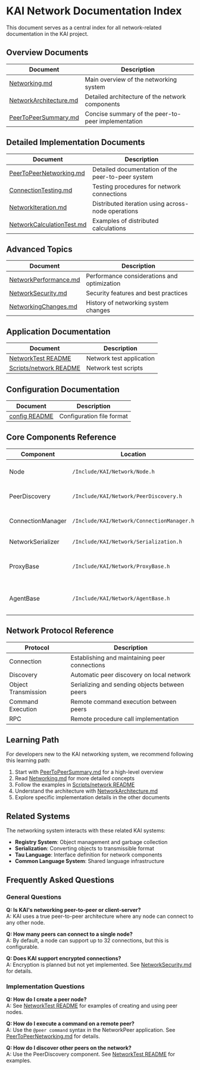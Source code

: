 # KAI Network Documentation Index

This document serves as a central index for all network-related documentation in the KAI project.

## Overview Documents

| Document | Description |
|----------|-------------|
| [Networking.md](Networking.md) | Main overview of the networking system |
| [NetworkArchitecture.md](NetworkArchitecture.md) | Detailed architecture of the network components |
| [PeerToPeerSummary.md](PeerToPeerSummary.md) | Concise summary of the peer-to-peer implementation |

## Detailed Implementation Documents

| Document | Description |
|----------|-------------|
| [PeerToPeerNetworking.md](PeerToPeerNetworking.md) | Detailed documentation of the peer-to-peer system |
| [ConnectionTesting.md](ConnectionTesting.md) | Testing procedures for network connections |
| [NetworkIteration.md](NetworkIteration.md) | Distributed iteration using across-node operations |
| [NetworkCalculationTest.md](NetworkCalculationTest.md) | Examples of distributed calculations |

## Advanced Topics

| Document | Description |
|----------|-------------|
| [NetworkPerformance.md](NetworkPerformance.md) | Performance considerations and optimization |
| [NetworkSecurity.md](NetworkSecurity.md) | Security features and best practices |
| [NetworkingChanges.md](NetworkingChanges.md) | History of networking system changes |

## Application Documentation

| Document | Description |
|----------|-------------|
| [NetworkTest README](../Source/App/NetworkTest/Readme.md) | Network test application |
| [Scripts/network README](../Scripts/network/Readme.md) | Network test scripts |

## Configuration Documentation

| Document | Description |
|----------|-------------|
| [config README](../config/Readme.md) | Configuration file format |

## Core Components Reference

| Component | Location | Description |
|-----------|----------|-------------|
| Node | `/Include/KAI/Network/Node.h` | Main network entity |
| PeerDiscovery | `/Include/KAI/Network/PeerDiscovery.h` | Peer discovery system |
| ConnectionManager | `/Include/KAI/Network/ConnectionManager.h` | Connection state management |
| NetworkSerializer | `/Include/KAI/Network/Serialization.h` | Object serialization |
| ProxyBase | `/Include/KAI/Network/ProxyBase.h` | Base class for remote object proxies |
| AgentBase | `/Include/KAI/Network/AgentBase.h` | Base class for remote object agents |

## Network Protocol Reference

| Protocol | Description |
|----------|-------------|
| Connection | Establishing and maintaining peer connections |
| Discovery | Automatic peer discovery on local network |
| Object Transmission | Serializing and sending objects between peers |
| Command Execution | Remote command execution between peers |
| RPC | Remote procedure call implementation |

## Learning Path

For developers new to the KAI networking system, we recommend following this learning path:

1. Start with [PeerToPeerSummary.md](PeerToPeerSummary.md) for a high-level overview
2. Read [Networking.md](Networking.md) for more detailed concepts
3. Follow the examples in [Scripts/network README](../Scripts/network/Readme.md)
4. Understand the architecture with [NetworkArchitecture.md](NetworkArchitecture.md)
5. Explore specific implementation details in the other documents

## Related Systems

The networking system interacts with these related KAI systems:

- **Registry System**: Object management and garbage collection
- **Serialization**: Converting objects to transmissible format
- **Tau Language**: Interface definition for network components
- **Common Language System**: Shared language infrastructure

## Frequently Asked Questions

### General Questions

**Q: Is KAI's networking peer-to-peer or client-server?**  
A: KAI uses a true peer-to-peer architecture where any node can connect to any other node.

**Q: How many peers can connect to a single node?**  
A: By default, a node can support up to 32 connections, but this is configurable.

**Q: Does KAI support encrypted connections?**  
A: Encryption is planned but not yet implemented. See [NetworkSecurity.md](NetworkSecurity.md) for details.

### Implementation Questions

**Q: How do I create a peer node?**  
A: See [NetworkTest README](../Source/App/NetworkTest/Readme.md) for examples of creating and using peer nodes.

**Q: How do I execute a command on a remote peer?**  
A: Use the `@peer command` syntax in the NetworkPeer application. See [PeerToPeerNetworking.md](PeerToPeerNetworking.md) for details.

**Q: How do I discover other peers on the network?**  
A: Use the PeerDiscovery component. See [NetworkTest README](../Source/App/NetworkTest/Readme.md) for examples.